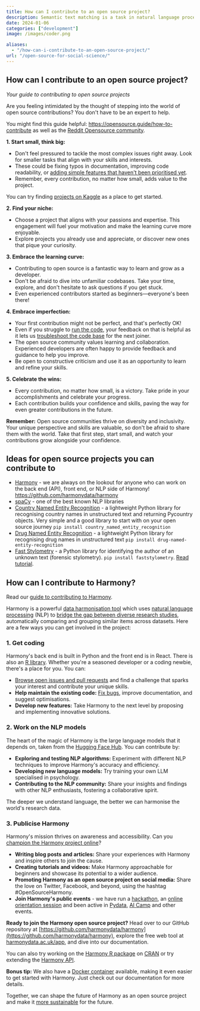 ```yaml
---
title: How can I contribute to an open source project?
description: Semantic text matching is a task in natural language processing involving estimating the semantic similarity between two texts. For exam...
date: 2024-01-06
categories: ["development"]
image: /images/coder.png

aliases:
  - "/how-can-i-contribute-to-an-open-source-project/"
url: "/open-source-for-social-science/"
---
```



## How can I contribute to an open source project?

_Your guide to contributing to open source projects_

Are you feeling intimidated by the thought of stepping into the world of open source contributions? You don't have to be an expert to help.

You might find this guide helpful: https://opensource.guide/how-to-contribute as well as the [Reddit Opensource community](https://www.reddit.com/r/opensource/).

**1. Start small, think big:**

- Don't feel pressured to tackle the most complex issues right away. Look for smaller tasks that align with your skills and interests.
- These could be fixing typos in documentation, improving code readability, or [adding simple features that haven't been prioritised yet](/open-source-for-social-science/what-features-would-you-like-to-see-in-harmony/).
- Remember, every contribution, no matter how small, adds value to the project.

You can try finding [projects on Kaggle](/open-source-for-social-science/kaggle/) as a place to get started.

**2. Find your niche:**

- Choose a project that aligns with your passions and expertise. This engagement will fuel your motivation and make the learning curve more enjoyable.
- Explore projects you already use and appreciate, or discover new ones that pique your curiosity. 

**3. Embrace the learning curve:**

- Contributing to open source is a fantastic way to learn and grow as a developer. 
- Don't be afraid to dive into unfamiliar codebases. Take your time, explore, and don't hesitate to ask questions if you get stuck.
- Even experienced contributors started as beginners—everyone's been there!

**4. Embrace imperfection:**

- Your first contribution might not be perfect, and that's perfectly OK!
- Even if you struggle to [run the code](/open-source-for-social-science/running-harmony-in-your-browser-with-no-internet-connection/), your feedback on that is helpful as it lets us [troubleshoot the code base](/open-source-for-social-science/troubleshooting-harmony/) for the next joiner.
- The open source community values learning and collaboration. Experienced developers are often happy to provide feedback and guidance to help you improve.
- Be open to constructive criticism and use it as an opportunity to learn and refine your skills.

**5. Celebrate the wins:**

- Every contribution, no matter how small, is a victory. Take pride in your accomplishments and celebrate your progress.
- Each contribution builds your confidence and skills, paving the way for even greater contributions in the future.

**Remember:** Open source communities thrive on diversity and inclusivity. Your unique perspective and skills are valuable, so don't be afraid to share them with the world. Take that first step, start small, and watch your contributions grow alongside your confidence. 

## Ideas for open source projects you can contribute to

* [Harmony](/open-source-for-social-science/contributing-to-harmony-nlp-project/) - we are always on the lookout for anyone who can work on the back end (API), front end, or NLP side of Harmony! https://github.com/harmonydata/harmony
* [spaCy](https://github.com/explosion/spaCy) - one of the best known NLP libraries
* [Country Named Entity Recognition](https://github.com/fastdatascience/country_named_entity_recognition) - a lightweight Python library for recognising country names in unstructured text and returning Pycountry objects. Very simple and a good library to start with on your open source journey `pip install country_named_entity_recognition`
* [Drug Named Entity Recognition](https://github.com/fastdatascience/drug_named_entity_recognition) - a lightweight Python library for recognising drug names in unstructured text `pip install drug-named-entity-recognition`
* [Fast Stylometry](https://github.com/fastdatascience/faststylometry) - a Python library for identifying the author of an unknown text (forensic stylometry).  `pip install faststylometry`. [Read tutorial](https://fastdatascience.com/fast-stylometry-python-library/).


## How can I contribute to Harmony?

Read our [guide to contributing to Harmony](/open-source-for-social-science/contributing-to-harmony-nlp-project/).

Harmony is a powerful [data harmonisation tool](/data-harmonisation/) which uses [natural language processing](https://naturallanguageprocessing.com/) (NLP) to [bridge the gap between diverse research studies](/ai-in-mental-health/ppie-for-secondary-data-analysis/), automatically comparing and grouping similar items across datasets.  Here are a few ways you can get involved in the project:

### 1. Get coding

Harmony's back end is built in Python and the front end is in React. There is also an [R library](/open-source-for-social-science/harmony-r-notebook-r-markdown-example/). Whether you're a seasoned developer or a coding newbie, there's a place for you. You can:

* [Browse open issues and pull requests](https://github.com/harmonydata/harmony/issues) and find a challenge that sparks your interest and contribute your unique skills.
* **Help maintain the existing code:** [Fix bugs](/open-source-for-social-science/harmony-update-new-features-and-bug-fixes/), improve documentation, and suggest optimisations.
* **Develop new features:** Take Harmony to the next level by proposing and implementing innovative solutions.

### 2. Work on the NLP models

The heart of the magic of Harmony is the large language models that it depends on, taken from the [Hugging Face Hub](https://huggingface.co/docs/hub/models-the-hub). You can contribute by:

* **Exploring and testing NLP algorithms:** Experiment with different NLP techniques to improve Harmony's accuracy and efficiency.
* **Developing new language models:** Try training your own LLM specialised in psychology.
* **Contributing to the NLP community:** Share your insights and findings with other NLP enthusiasts, fostering a collaborative spirit.

The deeper we understand language, the better we can harmonise the world's research data.

### 3. Publicise Harmony

Harmony's mission thrives on awareness and accessibility. Can you [champion the Harmony project online](/open-source-for-social-science/marketing-for-open-science/)?

* **Writing blog posts and articles:** Share your experiences with Harmony and inspire others to join the cause.
* **Creating tutorials and videos:** Make Harmony approachable for beginners and showcase its potential to a wider audience.
* **Promoting Harmony as an open source project on social media:** Share the love on Twitter, Facebook, and beyond, using the hashtag #OpenSourceHarmony.
* **Join Harmony's public events** - we have run a [hackathon](/open-source-for-social-science/hackathon/), an [online orientation session](/open-source-for-social-science/harmony-orientation-session/) and been active in [Pydata](/open-source-for-social-science/pydata-meetup/), [AI Camp](/psychology-ai-tool/aicamp-meetup/) and other events.

**Ready to join the Harmony open source project?** Head over to our GitHub repository at [https://github.com/harmonydata/harmony](https://github.com/harmonydata/harmony), explore the free web tool at [harmonydata.ac.uk/app](https://harmonydata.ac.uk/app), and dive into our documentation.

You can also try working on the [Harmony R package](/open-source-for-social-science/harmony-r-package/) on [CRAN](/open-source-for-social-science/harmony-cran/) or try extending the [Harmony API](/open-source-for-social-science/harmony-api/).

**Bonus tip:** We also have a [Docker container](https://hub.docker.com/r/harmonydata/harmonyapi) available, making it even easier to get started with Harmony. Just check out our documentation for more details.

Together, we can shape the future of Harmony as an open source project and make it [more sustainable](/open-source-for-social-science/sustainability/) for the future.

